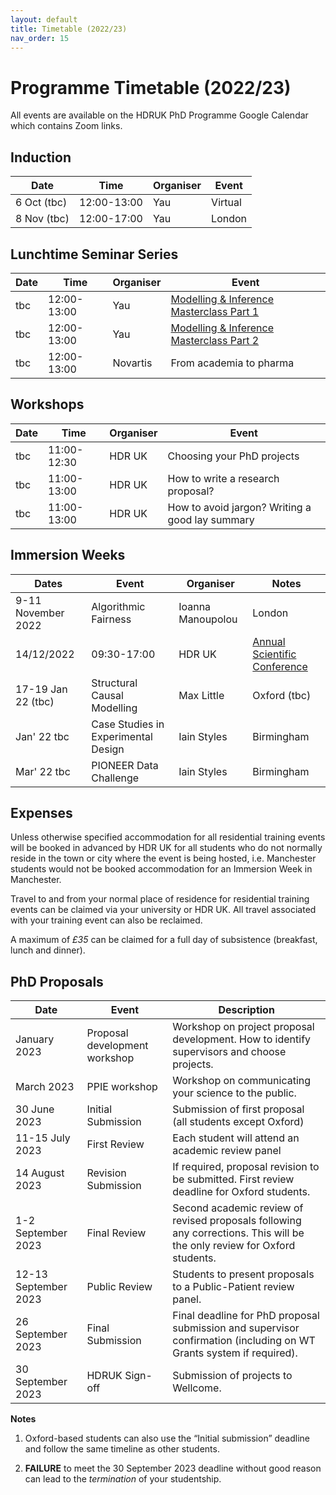 ```yaml
---
layout: default
title: Timetable (2022/23)
nav_order: 15
---
```


# Programme Timetable (2022/23)

All events are available on the HDRUK PhD Programme Google Calendar which contains Zoom links.

## Induction

| Date | Time | Organiser | Event |
|-------|-------|-----------|-------|
| 6 Oct (tbc) | 12:00-13:00 | Yau | Virtual |
| 8 Nov (tbc) | 12:00-17:00 | Yau | London |

## Lunchtime Seminar Series

| Date | Time | Organiser | Event |
|-------|-------|-----------|-------|
| tbc| 12:00-13:00| Yau | [Modelling & Inference Masterclass Part 1](https://github.com/cwcyau/hdruk-modelling-masterclass) |
| tbc | 12:00-13:00| Yau | [Modelling & Inference Masterclass Part 2](https://github.com/cwcyau/hdruk-modelling-masterclass) |
| tbc | 12:00-13:00 | Novartis | From academia to pharma |

## Workshops

| Date | Time | Organiser | Event |
|-------|-------|-----------|-------|
| tbc | 11:00-12:30 | HDR UK | Choosing your PhD projects |
| tbc | 11:00-13:00 | HDR UK | How to write a research proposal? |
| tbc | 11:00-13:00 | HDR UK | How to avoid jargon? Writing a good lay summary |


## Immersion Weeks

| Dates | Event | Organiser | Notes |
|-------|-------|-----------|-------|
| 9-11 November 2022 | Algorithmic Fairness | Ioanna Manoupolou | London |
| 14/12/2022 | 09:30-17:00 | HDR UK | [Annual Scientific Conference](https://www.hdruk.ac.uk/news-opinion-events/events/health-data-research-uk-scientific-conference-2022-data-for-global-health-and-society/?utm_source=staff+email+signature&utm_medium=email&utm_campaign=science+conference) |
| 17-19 Jan 22 (tbc) | Structural Causal Modelling | Max Little | Oxford (tbc) |
| Jan' 22 tbc | Case Studies in Experimental Design | Iain Styles | Birmingham |
| Mar' 22 tbc | PIONEER Data Challenge | Iain Styles | Birmingham |

## Expenses

Unless otherwise specified accommodation for all residential training events will be booked in advanced by HDR UK for all students who do not normally reside in the town or city where the event is being hosted, i.e. Manchester students would not be booked accommodation for an Immersion Week in Manchester.

Travel to and from your normal place of residence for residential training events can be claimed via your university or HDR UK. All travel associated with your training event can also be reclaimed.

A maximum of *£35* can be claimed for a full day of subsistence (breakfast, lunch and dinner).

## PhD Proposals

| Date | Event | Description |
| ---- | ------| ----------- |
| January 2023 | Proposal development workshop | Workshop on project proposal development. How to identify supervisors and choose projects. |
| March 2023 | PPIE workshop | Workshop on communicating your science to the public. |
| 30 June 2023 | Initial Submission | Submission of first proposal (all students except Oxford) |
| 11-15 July 2023 | First Review | Each student will attend an academic review panel |
| 14 August 2023 | Revision Submission | If required, proposal revision to be submitted. First review deadline for Oxford students. |
| 1-2 September 2023 | Final Review | Second academic review of revised proposals following any corrections. This will be the only review for Oxford students. |
| 12-13 September 2023 | Public Review | Students to present proposals to a Public-Patient review panel. |
| 26 September 2023 | Final Submission | Final deadline for PhD proposal submission and supervisor confirmation (including on WT Grants system if required). |
| 30 September 2023 | HDRUK Sign-off | Submission of projects to Wellcome. |

**Notes**

1. Oxford-based students can also use the “Initial submission” deadline and follow the same timeline as other students.

2. **FAILURE** to meet the 30 September 2023 deadline without good reason can lead to the *termination* of your studentship.





